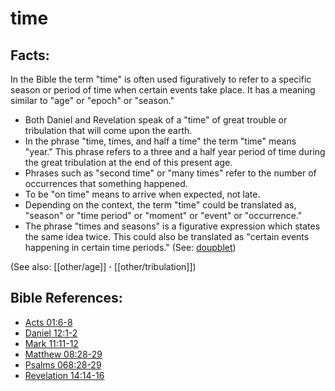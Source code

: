 # time #

## Facts: ##

In the Bible the term "time" is often used figuratively to refer to a specific season or period of time when certain events take place. It has a meaning similar to "age" or "epoch" or "season."

* Both Daniel and Revelation speak of a "time" of great trouble or tribulation that will come upon the earth.
* In the phrase "time, times, and half a time" the term "time" means "year." This phrase refers to a three and a half year period of time during the great tribulation at the end of this present age.
* Phrases such as "second time" or "many times" refer to the number of occurrences that something happened.
* To be "on time" means to arrive when expected, not late.
* Depending on the context, the term "time" could be translated as, "season" or "time period" or "moment" or "event" or "occurrence."
* The phrase "times and seasons" is a figurative expression which states the same idea twice. This could also be translated as "certain events happening in certain time periods." (See: [doupblet](en/ta-vol1/translate/man/figs-doublet))

(See also: [[other/age]] **·** [[other/tribulation]])

## Bible References: ##

* [Acts 01:6-8](en/tn/act/help/01/06)
* [Daniel 12:1-2](en/tn/dan/help/12/01)
* [Mark 11:11-12](en/tn/mrk/help/11/11)
* [Matthew 08:28-29](en/tn/mat/help/08/28)
* [Psalms 068:28-29](en/tn/psa/help/68/28)
* [Revelation 14:14-16](en/tn/rev/help/14/14)